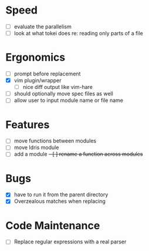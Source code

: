 # Speed
  - [ ] evaluate the parallelism
  - [ ] look at what tokei does re: reading only parts of a file
# Ergonomics
  - [ ] prompt before replacement
  - [x] vim plugin/wrapper
    - [ ] nice diff output like vim-hare
  - [ ] should optionally move spec files as well
  - [ ] allow user to input module name or file name
# Features
  - [ ] move functions between modules
  - [ ] move Idris module
  - [ ] add a module
  ~~- [ ] rename a function across modules~~
# Bugs
  - [x] have to run it from the parent directory
  - [x] Overzealous matches when replacing
# Code Maintenance
  - [ ] Replace regular expressions with a real parser
